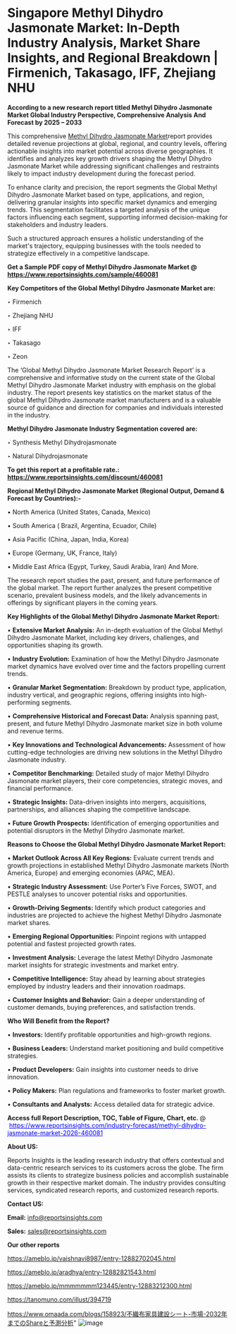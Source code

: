 # Singapore Methyl Dihydro Jasmonate Market: In-Depth Industry Analysis, Market Share Insights, and Regional Breakdown | Firmenich, Takasago, IFF, Zhejiang NHU

<strong>According to a new research report titled Methyl Dihydro Jasmonate Market Global Industry Perspective, Comprehensive Analysis And Forecast by 2025 – 2033</strong>

This comprehensive <a href=https://www.reportsinsights.com/sample/460081>Methyl Dihydro Jasmonate Market</a>report provides detailed revenue projections at global, regional, and country levels, offering actionable insights into market potential across diverse geographies. It identifies and analyzes key growth drivers shaping the Methyl Dihydro Jasmonate Market while addressing significant challenges and restraints likely to impact industry development during the forecast period.

To enhance clarity and precision, the report segments the Global Methyl Dihydro Jasmonate Market based on type, applications, and region, delivering granular insights into specific market dynamics and emerging trends. This segmentation facilitates a targeted analysis of the unique factors influencing each segment, supporting informed decision-making for stakeholders and industry leaders.

Such a structured approach ensures a holistic understanding of the market's trajectory, equipping businesses with the tools needed to strategize effectively in a competitive landscape.

<strong>Get a Sample PDF copy of Methyl Dihydro Jasmonate Market </strong><strong>@<a href=https://www.reportsinsights.com/sample/460081 style=color:#0000ff;> https://www.reportsinsights.com/sample/460081</a></strong></font>

<strong>Key Competitors of the Global Methyl Dihydro Jasmonate Market are:</strong>

‣ Firmenich

‣ Zhejiang NHU

‣ IFF

‣ Takasago

‣ Zeon

The ‘Global Methyl Dihydro Jasmonate Market Research Report’ is a comprehensive and informative study on the current state of the Global Methyl Dihydro Jasmonate Market industry with emphasis on the global industry. The report presents key statistics on the market status of the global Methyl Dihydro Jasmonate market manufacturers and is a valuable source of guidance and direction for companies and individuals interested in the industry.

<strong>Methyl Dihydro Jasmonate Industry Segmentation covered are:</strong>

‣ Synthesis Methyl Dihydrojasmonate

‣ Natural Dihydrojasmonate

<strong>To get this report at a profitable rate.: <a href=https://www.reportsinsights.com/discount/460081 style=color:#0000ff;>https://www.reportsinsights.com/discount/460081</a></strong></font>

<strong>Regional Methyl Dihydro Jasmonate Market (Regional Output, Demand &amp; Forecast by Countries):-</strong>

• North America (United States, Canada, Mexico)

• South America ( Brazil, Argentina, Ecuador, Chile)

• Asia Pacific (China, Japan, India, Korea)

• Europe (Germany, UK, France, Italy)

• Middle East Africa (Egypt, Turkey, Saudi Arabia, Iran) And More.

The research report studies the past, present, and future performance of the global market. The report further analyzes the present competitive scenario, prevalent business models, and the likely advancements in offerings by significant players in the coming years.

<strong>Key Highlights of the Global Methyl Dihydro Jasmonate Market Report:</strong>

• <strong>Extensive Market Analysis:</strong> An in-depth evaluation of the Global Methyl Dihydro Jasmonate Market, including key drivers, challenges, and opportunities shaping its growth.

• <strong>Industry Evolution:</strong> Examination of how the Methyl Dihydro Jasmonate market dynamics have evolved over time and the factors propelling current trends.

• <strong>Granular Market Segmentation:</strong> Breakdown by product type, application, industry vertical, and geographic regions, offering insights into high-performing segments.

• <strong>Comprehensive Historical and Forecast Data:</strong> Analysis spanning past, present, and future Methyl Dihydro Jasmonate market size in both volume and revenue terms.

• <strong>Key Innovations and Technological Advancements:</strong> Assessment of how cutting-edge technologies are driving new solutions in the Methyl Dihydro Jasmonate industry.

• <strong>Competitor Benchmarking:</strong> Detailed study of major Methyl Dihydro Jasmonate market players, their core competencies, strategic moves, and financial performance.

• <strong>Strategic Insights:</strong> Data-driven insights into mergers, acquisitions, partnerships, and alliances shaping the competitive landscape.

• <strong>Future Growth Prospects:</strong> Identification of emerging opportunities and potential disruptors in the Methyl Dihydro Jasmonate market.

<strong>Reasons to Choose the Global Methyl Dihydro Jasmonate Market Report:</strong>

• <strong>Market Outlook Across All Key Regions:</strong> Evaluate current trends and growth projections in established Methyl Dihydro Jasmonate markets (North America, Europe) and emerging economies (APAC, MEA).

• <strong>Strategic Industry Assessment:</strong> Use Porter’s Five Forces, SWOT, and PESTLE analyses to uncover potential risks and opportunities.

• <strong>Growth-Driving Segments:</strong> Identify which product categories and industries are projected to achieve the highest Methyl Dihydro Jasmonate market shares.

• <strong>Emerging Regional Opportunities:</strong> Pinpoint regions with untapped potential and fastest projected growth rates.

• <strong>Investment Analysis:</strong> Leverage the latest Methyl Dihydro Jasmonate market insights for strategic investments and market entry.

• <strong>Competitive Intelligence:</strong> Stay ahead by learning about strategies employed by industry leaders and their innovation roadmaps.

• <strong>Customer Insights and Behavior:</strong> Gain a deeper understanding of customer demands, buying preferences, and satisfaction trends.

<strong>Who Will Benefit from the Report?</strong>

• <strong>Investors:</strong> Identify profitable opportunities and high-growth regions.

• <strong>Business Leaders:</strong> Understand market positioning and build competitive strategies.

• <strong>Product Developers:</strong> Gain insights into customer needs to drive innovation.

• <strong>Policy Makers:</strong> Plan regulations and frameworks to foster market growth.

• <strong>Consultants and Analysts:</strong> Access detailed data for strategic advice.
</ul>
<strong>Access full Report Description, TOC, Table of Figure, Chart, etc. </strong>@  <a href=https://www.reportsinsights.com/industry-forecast/methyl-dihydro-jasmonate-market-2026-460081 style=color:#0000ff;>https://www.reportsinsights.com/industry-forecast/methyl-dihydro-jasmonate-market-2026-460081</a></font>

<strong><strong>About US</strong>:</strong>

Reports Insights is the leading research industry that offers contextual and data-centric research services to its customers across the globe. The firm assists its clients to strategize business policies and accomplish sustainable growth in their respective market domain. The industry provides consulting services, syndicated research reports, and customized research reports.

<strong>Contact US:</strong>

<p class=""""><b>Email:</b> <a href=mailto:info@reportsinsights.com>info@reportsinsights.com</a></p>
<p class=""""><b>Sales:</b> <a href=mailto:sales@reportsinsights.com>sales@reportsinsights.com</a></p>

<strong>Our other reports</strong>

<a href=https://ameblo.jp/vaishnavi8987/entry-12882702045.html>https://ameblo.jp/vaishnavi8987/entry-12882702045.html</a>

<a href=https://ameblo.jp/aradhya/entry-12882821543.html>https://ameblo.jp/aradhya/entry-12882821543.html</a>

<a href=https://ameblo.jp/mmmmmmm123445/entry-12883212300.html>https://ameblo.jp/mmmmmmm123445/entry-12883212300.html</a>

<a href=https://tanomuno.com/illust/394719>https://tanomuno.com/illust/394719</a>

<a href=https://www.omaada.com/blogs/158923/不織布家具建設シート-市場-2032年までのShareと予測分析>https://www.omaada.com/blogs/158923/不織布家具建設シート-市場-2032年までのShareと予測分析</a>"
![image](https://github.com/user-attachments/assets/68f5ab4a-f566-454f-810b-303b2421a179)
